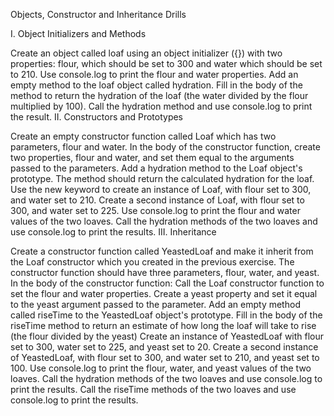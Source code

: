 Objects, Constructor and Inheritance Drills

I. Object Initializers and Methods

Create an object called loaf using an object initializer ({}) with two properties: flour, which should be set to 300 and water which should be set to 210.
Use console.log to print the flour and water properties.
Add an empty method to the loaf object called hydration.
Fill in the body of the method to return the hydration of the loaf (the water divided by the flour multiplied by 100).
Call the hydration method and use console.log to print the result.
II. Constructors and Prototypes

Create an empty constructor function called Loaf which has two parameters, flour and water.
In the body of the constructor function, create two properties, flour and water, and set them equal to the arguments passed to the parameters.
Add a hydration method to the Loaf object's prototype. The method should return the calculated hydration for the loaf.
Use the new keyword to create an instance of Loaf, with flour set to 300, and water set to 210.
Create a second instance of Loaf, with flour set to 300, and water set to 225.
Use console.log to print the flour and water values of the two loaves.
Call the hydration methods of the two loaves and use console.log to print the results.
III. Inheritance

Create a constructor function called YeastedLoaf and make it inherit from the Loaf constructor which you created in the previous exercise. The constructor function should have three parameters, flour, water, and yeast.
In the body of the constructor function:
Call the Loaf constructor function to set the flour and water properties.
Create a yeast property and set it equal to the yeast argument passed to the parameter.
Add an empty method called riseTime to the YeastedLoaf object's prototype.
Fill in the body of the riseTime method to return an estimate of how long the loaf will take to rise (the flour divided by the yeast)
Create an instance of YeastedLoaf with flour set to 300, water set to 225, and yeast set to 20.
Create a second instance of YeastedLoaf, with flour set to 300, and water set to 210, and yeast set to 100.
Use console.log to print the flour, water, and yeast values of the two loaves.
Call the hydration methods of the two loaves and use console.log to print the results.
Call the riseTime methods of the two loaves and use console.log to print the results.
